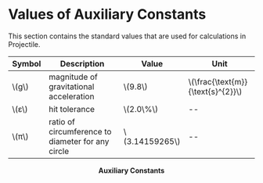 # Values of Auxiliary Constants

This section contains the standard values that are used for calculations in Projectile.

|Symbol|Description|Value|Unit|
|-|-|-|-|
|\\(g\\)|magnitude of gravitational acceleration|\\(9.8\\)|\\(\frac{\text{m}}{\text{s}^{2}}\\)|
|\\(ε\\)|hit tolerance|\\(2.0\\%\\)|--|
|\\(π\\)|ratio of circumference to diameter for any circle|\\(3.14159265\\)|--|

**<p align="center">Auxiliary Constants</p>**
